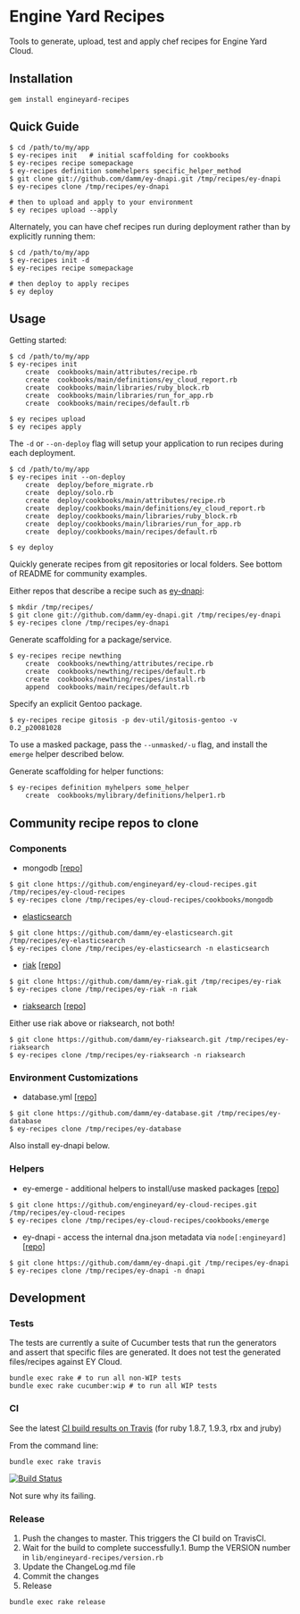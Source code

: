 # Engine Yard Recipes

Tools to generate, upload, test and apply chef recipes for Engine Yard Cloud.

## Installation

    gem install engineyard-recipes

## Quick Guide

```
$ cd /path/to/my/app
$ ey-recipes init   # initial scaffolding for cookbooks
$ ey-recipes recipe somepackage
$ ey-recipes definition somehelpers specific_helper_method
$ git clone git://github.com/damm/ey-dnapi.git /tmp/recipes/ey-dnapi
$ ey-recipes clone /tmp/recipes/ey-dnapi

# then to upload and apply to your environment
$ ey recipes upload --apply
```

Alternately, you can have chef recipes run during deployment rather than by explicitly running them:

```
$ cd /path/to/my/app
$ ey-recipes init -d
$ ey-recipes recipe somepackage

# then deploy to apply recipes
$ ey deploy
```

## Usage

Getting started:

```
$ cd /path/to/my/app
$ ey-recipes init
    create  cookbooks/main/attributes/recipe.rb
    create  cookbooks/main/definitions/ey_cloud_report.rb
    create  cookbooks/main/libraries/ruby_block.rb
    create  cookbooks/main/libraries/run_for_app.rb
    create  cookbooks/main/recipes/default.rb

$ ey recipes upload
$ ey recipes apply
```

The `-d` or `--on-deploy` flag will setup your application to run recipes during each deployment.

```
$ cd /path/to/my/app
$ ey-recipes init --on-deploy
    create  deploy/before_migrate.rb
    create  deploy/solo.rb
    create  deploy/cookbooks/main/attributes/recipe.rb
    create  deploy/cookbooks/main/definitions/ey_cloud_report.rb
    create  deploy/cookbooks/main/libraries/ruby_block.rb
    create  deploy/cookbooks/main/libraries/run_for_app.rb
    create  deploy/cookbooks/main/recipes/default.rb

$ ey deploy
```

Quickly generate recipes from git repositories or local folders. See bottom of README for community examples.

Either repos that describe a recipe such as [ey-dnapi](https://github.com/damm/ey-dnapi):

```
$ mkdir /tmp/recipes/
$ git clone git://github.com/damm/ey-dnapi.git /tmp/recipes/ey-dnapi
$ ey-recipes clone /tmp/recipes/ey-dnapi
```

Generate scaffolding for a package/service.

```
$ ey-recipes recipe newthing
    create  cookbooks/newthing/attributes/recipe.rb
    create  cookbooks/newthing/recipes/default.rb
    create  cookbooks/newthing/recipes/install.rb
    append  cookbooks/main/recipes/default.rb
```

Specify an explicit Gentoo package.

```
$ ey-recipes recipe gitosis -p dev-util/gitosis-gentoo -v 0.2_p20081028
```

To use a masked package, pass the `--unmasked/-u` flag, and install the `emerge` helper described below.

Generate scaffolding for helper functions:

```
$ ey-recipes definition myhelpers some_helper
    create  cookbooks/mylibrary/definitions/helper1.rb
```

## Community recipe repos to clone

### Components

* mongodb [[repo](https://github.com/engineyard/ey-cloud-recipes/tree/master/cookbooks/mongodb)]

```
$ git clone https://github.com/engineyard/ey-cloud-recipes.git /tmp/recipes/ey-cloud-recipes
$ ey-recipes clone /tmp/recipes/ey-cloud-recipes/cookbooks/mongodb
```

* [elasticsearch](http://www.elasticsearch.org/)

```
$ git clone https://github.com/damm/ey-elasticsearch.git /tmp/recipes/ey-elasticsearch
$ ey-recipes clone /tmp/recipes/ey-elasticsearch -n elasticsearch
```

* [riak](http://basho.com/products/riak-overview/) [[repo](https://github.com/damm/ey-riak)]

```
$ git clone https://github.com/damm/ey-riak.git /tmp/recipes/ey-riak
$ ey-recipes clone /tmp/recipes/ey-riak -n riak
```

* [riaksearch](http://basho.com/products/riak-overview/) [[repo](https://github.com/damm/ey-riaksearch)]

Either use riak above or riaksearch, not both!

```
$ git clone https://github.com/damm/ey-riaksearch.git /tmp/recipes/ey-riaksearch
$ ey-recipes clone /tmp/recipes/ey-riaksearch -n riaksearch
```



### Environment Customizations

* database.yml [[repo](https://github.com/damm/ey-database)]

```
$ git clone https://github.com/damm/ey-database.git /tmp/recipes/ey-database
$ ey-recipes clone /tmp/recipes/ey-database
```

Also install ey-dnapi below.

### Helpers

* ey-emerge - additional helpers to install/use masked packages [[repo](https://github.com/damm/ey-emerge)]

```
$ git clone https://github.com/engineyard/ey-cloud-recipes.git /tmp/recipes/ey-cloud-recipes
$ ey-recipes clone /tmp/recipes/ey-cloud-recipes/cookbooks/emerge
```

* ey-dnapi - access the internal dna.json metadata via `node[:engineyard]` [[repo](https://github.com/damm/ey-dnapi)]

```
$ git clone https://github.com/damm/ey-dnapi.git /tmp/recipes/ey-dnapi
$ ey-recipes clone /tmp/recipes/ey-dnapi -n dnapi
```

## Development

### Tests

The tests are currently a suite of Cucumber tests that run the generators and assert that specific files are generated. It does not test the generated files/recipes against EY Cloud.

```
bundle exec rake # to run all non-WIP tests
bundle exec rake cucumber:wip # to run all WIP tests
```

### CI

See the latest [CI build results on Travis](http://travis-ci.org/#!/engineyard/engineyard-recipes "Travis CI - Distributed build platform for the open source community") (for ruby 1.8.7, 1.9.3, rbx and jruby)

From the command line:

```
bundle exec rake travis
```

[![Build Status](https://secure.travis-ci.org/engineyard/engineyard-recipes.png)](http://travis-ci.org/engineyard/engineyard-recipes) 

Not sure why its failing.

### Release

1. Push the changes to master. This triggers the CI build on TravisCI.
1. Wait for the build to complete successfully.1. Bump the VERSION number in `lib/engineyard-recipes/version.rb`
1. Update the ChangeLog.md file
1. Commit the changes
1. Release

```
bundle exec rake release
```
